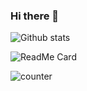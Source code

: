 ### Hi there 👋

![Github stats](https://github-readme-stats.vercel.app/api?username=b-a-a-s)

![ReadMe Card](https://github-readme-stats.vercel.app/api/pin/?username=b-a-a-s&repo=portfolio)

![counter](https://enkaab1o9yeof58.m.pipedream.net)

<!--
**b-a-a-s/b-a-a-s** is a ✨ _special_ ✨ repository because its `README.md` (this file) appears on your GitHub profile.



Here are some ideas to get you started:

- 🔭 I’m currently working on ...
- 🌱 I’m currently learning ...
- 👯 I’m looking to collaborate on ...
- 🤔 I’m looking for help with ...
- 💬 Ask me about ...
- 📫 How to reach me: ...
- 😄 Pronouns: ...
- ⚡ Fun fact: ...
-->
